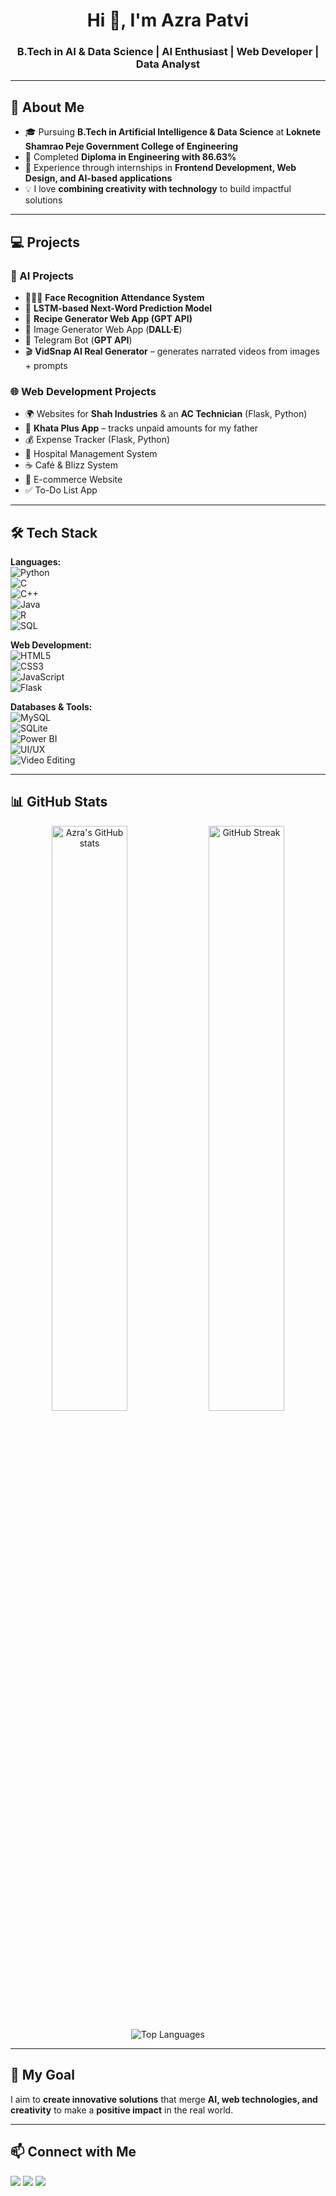 <!-- Profile Header -->
<h1 align="center">Hi 👋, I'm Azra Patvi</h1>
<h3 align="center">B.Tech in AI & Data Science | AI Enthusiast | Web Developer | Data Analyst</h3>

---

## 🚀 About Me  
- 🎓 Pursuing **B.Tech in Artificial Intelligence & Data Science** at **Loknete Shamrao Peje Government College of Engineering**  
- 📜 Completed **Diploma in Engineering with 86.63%**  
- 💼 Experience through internships in **Frontend Development, Web Design, and AI-based applications**  
- 💡 I love **combining creativity with technology** to build impactful solutions  

---

## 💻 Projects  

### 🤖 AI Projects  
- 🧑‍🤝‍🧑 **Face Recognition Attendance System** 
- 🔮 **LSTM-based Next-Word Prediction Model**  
- 🥘 **Recipe Generator Web App (**GPT API**)**  
- 🎨 Image Generator Web App (**DALL·E**)  
- 🤖 Telegram Bot (**GPT API**)  
- 🎬 **VidSnap AI Real Generator** – generates narrated videos from images + prompts  

### 🌐 Web Development Projects  
- 🌍 Websites for **Shah Industries** & an **AC Technician** (Flask, Python)  
- 📒 **Khata Plus App** – tracks unpaid amounts for my father
- 💰 Expense Tracker (Flask, Python)  
- 🏥 Hospital Management System  
- ☕ Café & Blizz System  
- 🛒 E-commerce Website  
- ✅ To-Do List App  

---

## 🛠️ Tech Stack  

**Languages:**  
![Python](https://img.shields.io/badge/Python-3776AB?style=flat&logo=python&logoColor=white)  
![C](https://img.shields.io/badge/C-A8B9CC?style=flat&logo=c&logoColor=white)  
![C++](https://img.shields.io/badge/C++-00599C?style=flat&logo=c%2B%2B&logoColor=white)  
![Java](https://img.shields.io/badge/Java-007396?style=flat&logo=java&logoColor=white)  
![R](https://img.shields.io/badge/R-276DC3?style=flat&logo=r&logoColor=white)  
![SQL](https://img.shields.io/badge/SQL-003B57?style=flat&logo=databricks&logoColor=white)  

**Web Development:**  
![HTML5](https://img.shields.io/badge/HTML5-E34F26?style=flat&logo=html5&logoColor=white)  
![CSS3](https://img.shields.io/badge/CSS3-1572B6?style=flat&logo=css3&logoColor=white)  
![JavaScript](https://img.shields.io/badge/JavaScript-F7DF1E?style=flat&logo=javascript&logoColor=black)  
![Flask](https://img.shields.io/badge/Flask-000000?style=flat&logo=flask&logoColor=white)  

**Databases & Tools:**  
![MySQL](https://img.shields.io/badge/MySQL-4479A1?style=flat&logo=mysql&logoColor=white)  
![SQLite](https://img.shields.io/badge/SQLite-003B57?style=flat&logo=sqlite&logoColor=white)  
![Power BI](https://img.shields.io/badge/Power%20BI-F2C811?style=flat&logo=powerbi&logoColor=black)  
![UI/UX](https://img.shields.io/badge/UI%2FUX-FF69B4?style=flat&logo=adobecreativecloud&logoColor=white)  
![Video Editing](https://img.shields.io/badge/Video%20Editing-FF0000?style=flat&logo=adobe-premiere-pro&logoColor=white)  

---

## 📊 GitHub Stats  

<p align="center">
  <img src="https://github-readme-stats.vercel.app/api?username=azrapatvi&show_icons=true&theme=tokyonight" alt="Azra's GitHub stats" width="49%" />
  <img src="https://github-readme-streak-stats.herokuapp.com/?user=azrapatvi&theme=tokyonight" alt="GitHub Streak" width="49%" />
</p>

<p align="center">
  <img src="https://github-readme-stats.vercel.app/api/top-langs/?username=azrapatvi&layout=compact&theme=tokyonight" alt="Top Languages" />
</p>

---

## 🎯 My Goal  
I aim to **create innovative solutions** that merge **AI, web technologies, and creativity** to make a **positive impact** in the real world.  

---

## 📫 Connect with Me  
<p align="left">
  <a href="mailto:azrapatvi@gmail.com"><img src="https://img.shields.io/badge/Email-D14836?style=flat&logo=gmail&logoColor=white" /></a>
  <a href="[https://linkedin.com/in/your-linkedin](https://www.linkedin.com/in/azra-patvi-5ba33a31b/)"><img src="https://img.shields.io/badge/LinkedIn-0A66C2?style=flat&logo=linkedin&logoColor=white" /></a>
  <a href="https://github.com/azrapatvi"><img src="https://img.shields.io/badge/GitHub-181717?style=flat&logo=github&logoColor=white" /></a>
</p>
